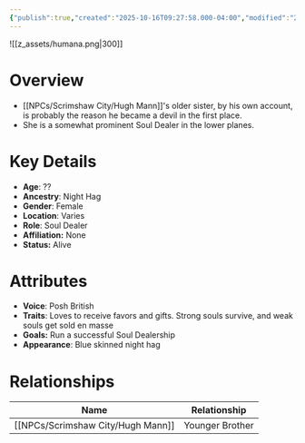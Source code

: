 ```yaml
---
{"publish":true,"created":"2025-10-16T09:27:58.000-04:00","modified":"2025-10-16T13:57:44.280-04:00","published":"2025-10-16T13:57:44.280-04:00","cssclasses":"","Age":"??","Ancestry":"Night Hag","Gender":"Female","Location":["Varies"],"Role":["Soul Dealer"],"Affiliation":["None"],"Appearances":["[[25 The Hellnight Soirée|The Hellnight Soirée]]"],"Status":"Alive"}
---
```


![[z_assets/humana.png|300]]

# Overview
 - [[NPCs/Scrimshaw City/Hugh Mann]]'s older sister, by his own account, is probably the reason he became a devil in the first place.
 - She is a somewhat prominent Soul Dealer in the lower planes.

# Key Details
- **Age**: ??
- **Ancestry**: Night Hag
- **Gender**: Female
- **Location**: Varies
- **Role**: Soul Dealer
- **Affiliation:** None
- **Status:** Alive

# Attributes
- **Voice**: Posh British
- **Traits**: Loves to receive favors and gifts. Strong souls survive, and weak souls get sold en masse
- **Goals:** Run a successful Soul Dealership
- **Appearance**: Blue skinned night hag

# Relationships

| Name          | Relationship    |
| ------------- | --------------- |
| [[NPCs/Scrimshaw City/Hugh Mann]] | Younger Brother |

